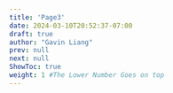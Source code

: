 ```yaml
---
title: 'Page3'
date: 2024-03-10T20:52:37-07:00
draft: true
author: "Gavin Liang"
prev: null
next: null
ShowToc: true
weight: 1 #The Lower Number Goes on top
---
```

